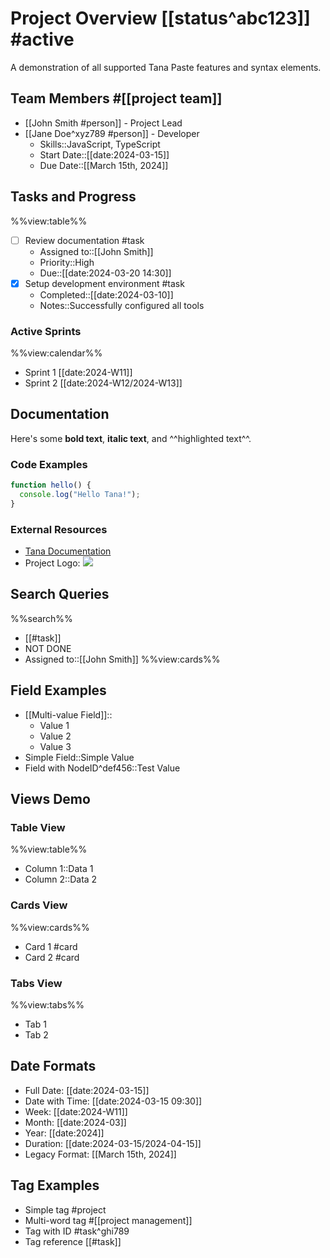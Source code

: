 # Project Overview [[status^abc123]] #active

A demonstration of all supported Tana Paste features and syntax elements.

## Team Members #[[project team]]
- [[John Smith #person]] - Project Lead
- [[Jane Doe^xyz789 #person]] - Developer
  - Skills::JavaScript, TypeScript
  - Start Date::[[date:2024-03-15]]
  - Due Date::[[March 15th, 2024]]

## Tasks and Progress
%%view:table%%
- [ ] Review documentation #task
  - Assigned to::[[John Smith]]
  - Priority::High
  - Due::[[date:2024-03-20 14:30]]
- [x] Setup development environment #task
  - Completed::[[date:2024-03-10]]
  - Notes::Successfully configured all tools

### Active Sprints
%%view:calendar%%
- Sprint 1 [[date:2024-W11]]
- Sprint 2 [[date:2024-W12/2024-W13]]

## Documentation
Here's some **bold text**, __italic text__, and ^^highlighted text^^.

### Code Examples
```typescript
function hello() {
  console.log("Hello Tana!");
}
```

### External Resources
- [Tana Documentation](https://tana.inc/docs)
- Project Logo: ![](https://example.com/logo.png)

## Search Queries
%%search%%
- [[#task]]
- NOT DONE
- Assigned to::[[John Smith]]
%%view:cards%%

## Field Examples
- [[Multi-value Field]]::
  - Value 1
  - Value 2
  - Value 3
- Simple Field::Simple Value
- Field with NodeID^def456::Test Value

## Views Demo
### Table View
%%view:table%%
- Column 1::Data 1
- Column 2::Data 2

### Cards View
%%view:cards%%
- Card 1 #card
- Card 2 #card

### Tabs View
%%view:tabs%%
- Tab 1
- Tab 2

## Date Formats
- Full Date: [[date:2024-03-15]]
- Date with Time: [[date:2024-03-15 09:30]]
- Week: [[date:2024-W11]]
- Month: [[date:2024-03]]
- Year: [[date:2024]]
- Duration: [[date:2024-03-15/2024-04-15]]
- Legacy Format: [[March 15th, 2024]]

## Tag Examples
- Simple tag #project
- Multi-word tag #[[project management]]
- Tag with ID #task^ghi789
- Tag reference [[#task]]